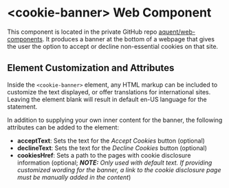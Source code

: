 # \<cookie-banner\> Web Component
This component is located in the private GitHub repo [aquent/web-components](https://github.com/aquent/web-components/tree/master/cookie-banner). It produces a banner at the bottom of a webpage that gives the user the option to accept or decline non-essential cookies on that site.

## Element Customization and Attributes
Inside the `<cookie-banner>` element, any HTML markup can be included to customize the text displayed, or offer translations for international sites. Leaving the element blank will result in default en-US language for the statement.

In addition to supplying your own inner content for the banner, the following attributes can be added to the element:
- **acceptText**: Sets the text for the *Accept Cookies* button (optional)
- **declineText**: Sets the text for the *Decline Cookies* button (optional)
- **cookiesHref**: Sets a path to the pages with cookie disclosure information (optional; ***NOTE:*** *Only used with default text. If providing customized wording for the banner, a link to the cookie disclosure page must be manually added in the content*)
